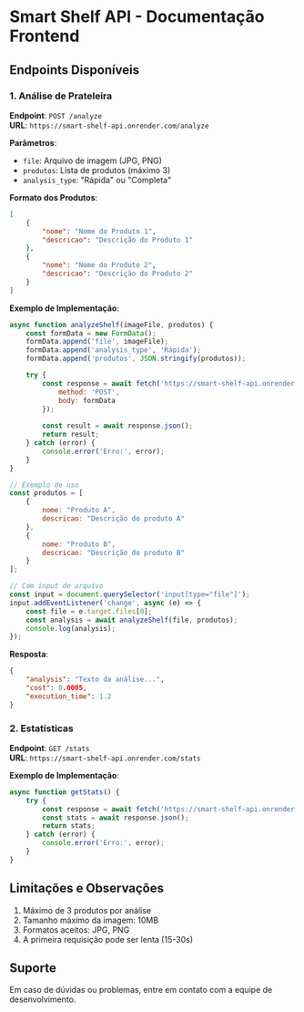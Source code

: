 # Smart Shelf API - Documentação Frontend

## Endpoints Disponíveis

### 1. Análise de Prateleira
**Endpoint**: `POST /analyze`  
**URL**: `https://smart-shelf-api.onrender.com/analyze`

**Parâmetros**:
- `file`: Arquivo de imagem (JPG, PNG)
- `produtos`: Lista de produtos (máximo 3)
- `analysis_type`: "Rápida" ou "Completa"

**Formato dos Produtos**:
```json
[
    {
        "nome": "Nome do Produto 1",
        "descricao": "Descrição do Produto 1"
    },
    {
        "nome": "Nome do Produto 2",
        "descricao": "Descrição do Produto 2"
    }
]
```

**Exemplo de Implementação**:
```javascript
async function analyzeShelf(imageFile, produtos) {
    const formData = new FormData();
    formData.append('file', imageFile);
    formData.append('analysis_type', 'Rápida');
    formData.append('produtos', JSON.stringify(produtos));

    try {
        const response = await fetch('https://smart-shelf-api.onrender.com/analyze', {
            method: 'POST',
            body: formData
        });
        
        const result = await response.json();
        return result;
    } catch (error) {
        console.error('Erro:', error);
    }
}

// Exemplo de uso
const produtos = [
    {
        nome: "Produto A",
        descricao: "Descrição do produto A"
    },
    {
        nome: "Produto B",
        descricao: "Descrição do produto B"
    }
];

// Com input de arquivo
const input = document.querySelector('input[type="file"]');
input.addEventListener('change', async (e) => {
    const file = e.target.files[0];
    const analysis = await analyzeShelf(file, produtos);
    console.log(analysis);
});
```

**Resposta**:
```json
{
    "analysis": "Texto da análise...",
    "cost": 0.0005,
    "execution_time": 1.2
}
```

### 2. Estatísticas
**Endpoint**: `GET /stats`  
**URL**: `https://smart-shelf-api.onrender.com/stats`

**Exemplo de Implementação**:
```javascript
async function getStats() {
    try {
        const response = await fetch('https://smart-shelf-api.onrender.com/stats');
        const stats = await response.json();
        return stats;
    } catch (error) {
        console.error('Erro:', error);
    }
}
```

## Limitações e Observações
1. Máximo de 3 produtos por análise
2. Tamanho máximo da imagem: 10MB
3. Formatos aceitos: JPG, PNG
4. A primeira requisição pode ser lenta (15-30s)

## Suporte
Em caso de dúvidas ou problemas, entre em contato com a equipe de desenvolvimento.
